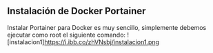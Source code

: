 ## Instalación de Docker Portainer
Instalar Portainer para Docker es muy sencillo, simplemente debemos ejecutar como root el siguiente comando:
![instalacion1]https://i.ibb.co/zhVNsbj/instalacion1.png
